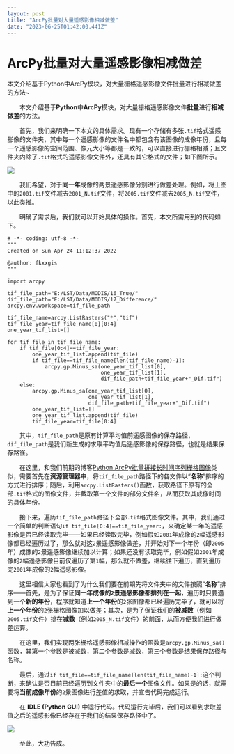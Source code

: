 ```yaml
---
layout: post
title: "ArcPy批量对大量遥感影像相减做差"
date: "2023-06-25T01:42:00.441Z"
---
```

ArcPy批量对大量遥感影像相减做差
==================

本文介绍基于Python中ArcPy模块，对大量栅格遥感影像文件批量进行相减做差的方法~

  本文介绍基于**Python**中**ArcPy**模块，对大量栅格遥感影像文件**批量**进行**相减做差**的方法。

  首先，我们来明确一下本文的具体需求。现有一个存储有多张`.tif`格式遥感影像的文件夹，其中每一个遥感影像的文件名中都包含有该图像的成像年份，且每一个遥感影像的空间范围、像元大小等都是一致的，可以直接进行栅格相减；且文件夹内除了`.tif`格式的遥感影像文件外，还具有其它格式的文件；如下图所示。

![](https://picturesali.oss-cn-beijing.aliyuncs.com/202306011238747.png)

  我们希望，对于**同一年**成像的两景遥感影像分别进行做差处理。例如，将上图中的`2001.tif`文件减去`2001_N.tif`文件，将`2005.tif`文件减去`2005_N.tif`文件，以此类推。

  明确了需求后，我们就可以开始具体的操作。首先，本文所需用到的代码如下。

    # -*- coding: utf-8 -*-
    """
    Created on Sun Apr 24 11:12:37 2022
    
    @author: fkxxgis
    """
    
    import arcpy
    
    tif_file_path="E:/LST/Data/MODIS/16_True/"
    dif_file_path="E:/LST/Data/MODIS/17_Difference/"
    arcpy.env.workspace=tif_file_path
    
    tif_file_name=arcpy.ListRasters("*","tif")
    tif_file_year=tif_file_name[0][0:4]
    one_year_tif_list=[]
    
    for tif_file in tif_file_name:
        if tif_file[0:4]==tif_file_year:
            one_year_tif_list.append(tif_file)
            if tif_file==tif_file_name[len(tif_file_name)-1]:
                arcpy.gp.Minus_sa(one_year_tif_list[0],
                                  one_year_tif_list[1],
                                  dif_file_path+tif_file_year+"_Dif.tif")
        else:
            arcpy.gp.Minus_sa(one_year_tif_list[0],
                              one_year_tif_list[1],
                              dif_file_path+tif_file_year+"_Dif.tif")
            one_year_tif_list=[]
            one_year_tif_list.append(tif_file)
            tif_file_year=tif_file[0:4]
    

  其中，`tif_file_path`是原有计算平均值前遥感图像的保存路径，`dif_file_path`是我们新生成的求取平均值后遥感影像的保存路径，也就是结果保存路径。

  在这里，和我们前期的博客[Python ArcPy批量拼接长时间序列栅格图像](https://www.cnblogs.com/fkxxgis/p/17218043.html)类似，需要首先在**资源管理器中**，将`tif_file_path`路径下的各文件以“**名称**”排序的方式进行排序；随后，利用`arcpy.ListRasters()`函数，获取路径下原有的全部`.tif`格式的图像文件，并截取第一个文件的部分文件名，从而获取其成像时间的具体年份。

  接下来，遍历`tif_file_path`路径下全部`.tif`格式图像文件。其中，我们通过一个简单的判断语句`if tif_file[0:4]==tif_file_year:`，来确定某一年的遥感影像是否已经读取完毕——如果已经读取完毕，例如假如`2001`年成像的`2`幅遥感影像都已经遍历过了，那么就对这`2`景遥感影像做差，并开始对下一个年份（即`2005`年）成像的`2`景遥感影像继续加以计算；如果还没有读取完毕，例如假如`2001`年成像的`2`幅遥感影像目前仅遍历了第`1`幅，那么就不做差，继续往下遍历，直到遍历完`2001`年成像的`2`幅遥感影像。

  这里相信大家也看到了为什么我们要在前期先将文件夹中的文件按照“**名称**”排序——首先，是为了保证**同一年成像的`2`景遥感影像都排列在一起**，遍历时只要遇到一个**新的年份**，程序就知道**上一个年份**的`2`张图像都已经遍历完毕了，就可以将**上一个年份**的`2`张栅格图像加以做差；其次，是为了保证我们的**被减数**（例如`2005.tif`文件）排在**减数**（例如`2005_N.tif`文件）的前面，从而方便我们进行做差运算。

  在这里，我们实现两张栅格遥感影像相减操作的函数是`arcpy.gp.Minus_sa()`函数，其第一个参数是被减数，第二个参数是减数，第三个参数是结果保存路径与名称。

  最后，通过`if tif_file==tif_file_name[len(tif_file_name)-1]:`这个判断，来确认是否目前已经遍历到文件夹中的**最后一个**图像文件。如果是的话，就需要将**当前成像年份**的`2`景图像进行差值的求取，并宣告代码完成运行。

  在 **IDLE (Python GUI)** 中运行代码。代码运行完毕后，我们可以看到求取差值之后的遥感影像已经存在于我们的结果保存路径中了。

![](https://picturesali.oss-cn-beijing.aliyuncs.com/202306011238758.png)

  至此，大功告成。
